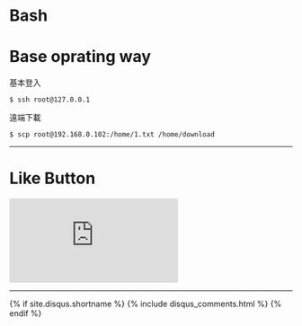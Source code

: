 # Bash
# Base oprating way


基本登入
```
$ ssh root@127.0.0.1
```

遠端下載
```
$ scp root@192.168.0.102:/home/1.txt /home/download
```


* * *

# Like Button

<iframe class="lc-margin-top-64 lc-margin-bottom-32 lc-mobile" data-v-b66e9a5a="" frameborder="0" src="https://button.like.co/in/embed/s9443112/button"> </iframe>

* * *

{% if site.disqus.shortname %}
  {% include disqus_comments.html %}
{% endif %}

